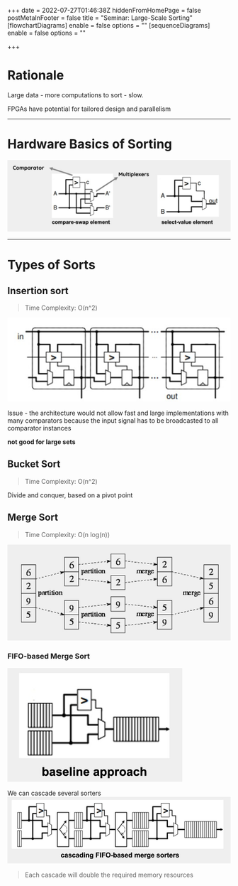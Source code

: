 +++
date = 2022-07-27T01:46:38Z
hiddenFromHomePage = false
postMetaInFooter = false
title = "Seminar: Large-Scale Sorting"
[flowchartDiagrams]
enable = false
options = ""
[sequenceDiagrams]
enable = false
options = ""

+++
# Rationale

Large data - more computations to sort - slow.

FPGAs have potential for tailored design and parallelism

***

# Hardware Basics of Sorting

![](/uploads/snipaste_2022-07-27_11-48-36.jpg)

***

# Types of Sorts

## Insertion sort

> Time Complexity: O(n^2)

![](/uploads/snipaste_2022-07-27_11-49-41.jpg)

Issue - the architecture would not allow fast and large implementations with many comparators because the input signal has to be broadcasted to all comparator instances

**not good for large sets**

## Bucket Sort

> Time Complexity: O(n^2)

Divide and conquer, based on a pivot point

## Merge Sort

> Time Complexity: O(n log(n))

![](/uploads/snipaste_2022-07-27_11-52-45.jpg)

### FIFO-based Merge Sort

![](/uploads/snipaste_2022-07-27_11-52-59.jpg)

We can cascade several sorters  
![](/uploads/snipaste_2022-07-27_11-52-56.jpg)

> Each cascade will double the required memory resources
